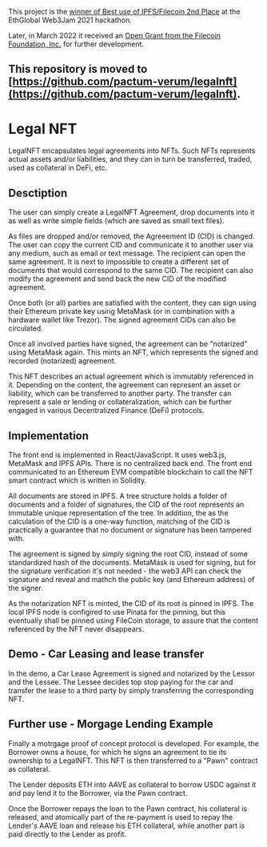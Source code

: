 This project is the [winner of
Best use of IPFS/Filecoin 2nd Place](https://showcase.ethglobal.com/web3jam/legalnft) at the EthGlobal Web3Jam 2021 hackathon.

Later, in March 2022 it received an [Open Grant from the Filecoin Foundation, Inc.](https://fil.org/grants/) for further development.
## This repository is moved to [https://github.com/pactum-verum/legalnft](https://github.com/pactum-verum/legalnft).

# Legal NFT

LegalNFT encapsulates legal agreements into NFTs. Such NFTs represents actual assets and/or liabilities, and they can in turn be transferred, traded, used as collateral in DeFi, etc.
## Desctiption

The user can simply create a LegalNFT Agreement, drop documents into it as well as write simple fields (which are saved as small text files).

As files are dropped and/or removed, the Agreeement ID (CID) is changed. The user can copy the
current CID and communicate it to another user via any medium, such as email or text message. The recipient can open the same agreement. It is next to impossible to create a different set of documents that would correspond to the same CID. The recipient can also modify the agreement and send back the new CID of the modified agreement. 

Once both (or all) parties are satisfied with the content, they can sign using their Ethereum private key using MetaMask (or in combination with a hardware wallet like Trezor). The signed agreement CIDs can also be circulated.

Once all involved parties have signed, the agreement can be "notarized" using MetaMask again. This mints an NFT, which represents the signed and recorded (notarized) agreement.

This NFT describes an actual agreement which is immutably referenced in it. Depending on the content, the agreement can represent an asset or liability, which can be transferred to another party. The transfer can represent a sale or lending or collateralization, which can be further engaged in various Decentralized Finance (DeFi) protocols.
## Implementation

The front end is implemented in React/JavaScript. It uses web3.js, MetaMask and IPFS APIs. There is no centralized back end. The front end communicated to an Ethereum EVM compatible blockchain to call the NFT smart contract which is written in Solidity.

All documents are stored in IPFS. A tree structure holds a folder of documents and a folder of signatures, the CID of the root represents an immutable unique representation of the tree. In addition, the as the calculation of the CID is a one-way function, matching of the CID is practically a guarantee that no document or signature has been tampered with.

The agreement is signed by simply signing the root CID, instead of some standardized hash of the documents. MetaMask is used for signing, but for the signature verification it's not needed - the web3 API can check the signature and reveal and mathch the public key (and Ethereum address) of the signer.

As the notarization NFT is minted, the CID of its root is pinned in IPFS. The local IPFS node is configired to use Pinata for the pinning, but this eventually shall be pinned using FileCoin storage, to assure that the content referenced by the NFT never disappears.

## Demo - Car Leasing and lease transfer

In the demo, a Car Lease Agreement is signed and notarized by the Lessor and the Lessee. The Lessee decides top stop paying for the car and transfer the lease to a third party by simply transferring the corresponding NFT.
## Further use - Morgage Lending Example

Finally a motrgage proof of concept protocol is developed. For example, the Borrower owns a house, for which he signs an agreement to tie its ownership to a LegalNFT. This NFT is then transferred to a "Pawn" contract as collateral.

The Lender deposits ETH into AAVE as collateral to borrow USDC against it and pay lend it to the Borrower, via the Pawn contract.

Once the Borrower repays the loan to the Pawn contract, his collateral is released, and atomically part of the re-payment is used to repay the Lender's AAVE loan and release his ETH collateral, while another part is paid directly to the Lender as profit. 